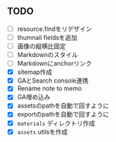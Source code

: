 ## TODO

- [ ] resource.findをリデザイン
- [ ] thumnail fieldsを追加
- [ ] 画像の縦横比固定
- [ ] Markdownのスタイル
- [ ] Markdownにanchorリンク
- [x] sitemap作成
- [x] GAとSearch console連携
- [x] Rename note to memo
- [x] GA埋め込み
- [x] assetsのpathを自動で回すように
- [x] exportのpathを自動で回すように
- [x] `materials` ディレクトリ作成
- [x] `assets` utilsを作成

